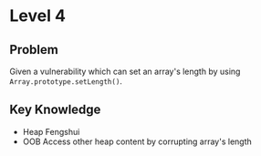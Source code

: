 # Level 4

## Problem

Given a vulnerability which can set an array's length by using `Array.prototype.setLength()`.

## Key Knowledge

- Heap Fengshui
- OOB Access other heap content by corrupting array's length

